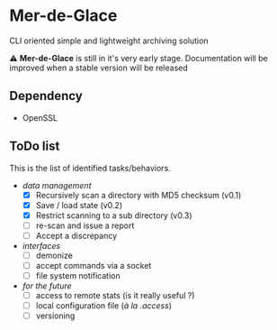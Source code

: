# Mer-de-Glace
CLI oriented simple and lightweight archiving solution

:warning: **Mer-de-Glace** is still in it's very early stage. Documentation will be improved when a stable version will be released

## Dependency
* OpenSSL

## ToDo list
This is the list of identified tasks/behaviors. 
- *data management*
   - [X] Recursively scan a directory with MD5 checksum (v0.1)
   - [X] Save / load state	(v0.2)
   - [X] Restrict scanning to a sub directory (v0.3)
   - [ ] re-scan and issue a report
   - [ ] Accept a discrepancy

- *interfaces*
  - [ ] demonize
  - [ ] accept commands via a socket
  - [ ] file system notification

- *for the future*
  - [ ] access to remote stats (is it really useful ?)
  - [ ] local configuration file (*à la .access*)
  - [ ] versioning
